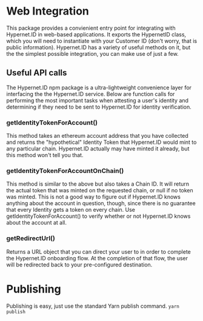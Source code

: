 # Web Integration

This package provides a convienient entry point for integrating with Hypernet.ID in web-based applications. 
It exports the HypernetID class, which you will need to instantiate with your Customer ID (don't worry, that 
is public information). Hypernet.ID has a variety of useful methods on it, but the the simplest possible 
integration, you can make use of just a few.

## Useful API calls

The Hypernet.ID npm package is a ultra-lightweight convenience layer for interfacing the the Hypernet.ID service. 
Below are function calls for performing the most important tasks when attesting a user's identity and determining 
if they need to be sent to Hypernet.ID for identity verification.

### getIdentityTokenForAccount()

This method takes an ethereum account address that you have collected and returns the "hypothetical" Identity 
Token that Hypernet.ID would mint to any particular chain. Hypernet.ID actually may have minted it already, 
but this method won't tell you that.

### getIdentityTokenForAccountOnChain()

This method is similar to the above but also takes a Chain ID. It will return the actual token that was minted 
on the requested chain, or null if no token was minted. This is not a good way to figure out if Hypernet.ID knows 
anything about the account in question, though, since there is no guarantee that every Identity gets a token on 
every chain. Use getIdentityTokenForAccount() to verify whether or not Hypernet.ID knows about the account at all.

### getRedirectUrl()

Returns a URL object that you can direct your user to in order to complete the Hypernet.ID onboarding flow. At 
the completion of that flow, the user will be redirected back to your pre-configured destination.

# Publishing

Publishing is easy, just use the standard Yarn publish command.
`yarn publish`
